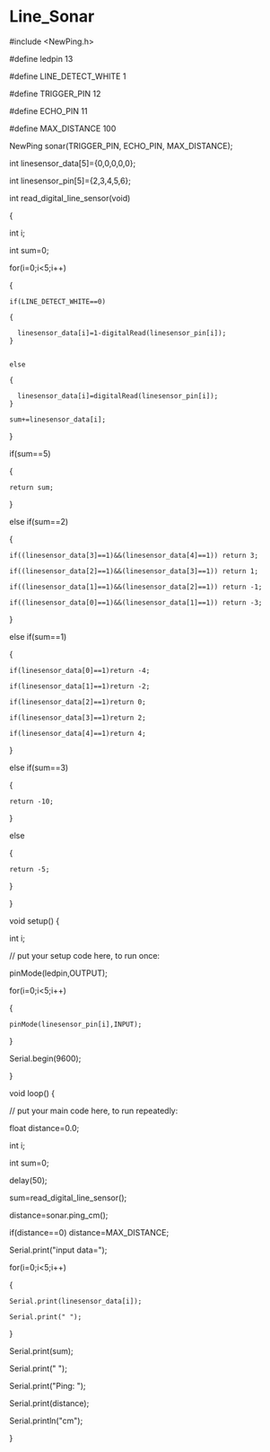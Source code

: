 # Line_Sonar

#include <NewPing.h>


#define ledpin 13

#define LINE_DETECT_WHITE 1

#define TRIGGER_PIN  12  

#define ECHO_PIN     11  

#define MAX_DISTANCE 100



NewPing sonar(TRIGGER_PIN, ECHO_PIN, MAX_DISTANCE);



int linesensor_data[5]={0,0,0,0,0};

int linesensor_pin[5]={2,3,4,5,6};



int read_digital_line_sensor(void)

{

  int i;
  
  int sum=0;
  
  for(i=0;i<5;i++)
  
  {
  
    if(LINE_DETECT_WHITE==0)
    
    {
    
      linesensor_data[i]=1-digitalRead(linesensor_pin[i]);
    }
    
    
    else
    
    {
    
      linesensor_data[i]=digitalRead(linesensor_pin[i]);
    }
    
    sum+=linesensor_data[i];
  
  }
  
  
  if(sum==5)
  
  {
  
    return sum;
  
  }
  
  
  else if(sum==2)
  
  {
  
    if((linesensor_data[3]==1)&&(linesensor_data[4]==1)) return 3;
  
    if((linesensor_data[2]==1)&&(linesensor_data[3]==1)) return 1;
    
    if((linesensor_data[1]==1)&&(linesensor_data[2]==1)) return -1;
    
    if((linesensor_data[0]==1)&&(linesensor_data[1]==1)) return -3;
  
  }
  
  
  else if(sum==1)
  
  
  {
  
    if(linesensor_data[0]==1)return -4;
    
    if(linesensor_data[1]==1)return -2;
    
    if(linesensor_data[2]==1)return 0;
    
    if(linesensor_data[3]==1)return 2;
    
    if(linesensor_data[4]==1)return 4;
  }
  
  
  else if(sum==3)
  
  {
  
    return -10;
  
  }
  
  
  else
  
  {
  
    return -5;
  }
  
}






void setup() {

  int i;
  
  // put your setup code here, to run once:
  
  pinMode(ledpin,OUTPUT);
  
  for(i=0;i<5;i++)
  
  {
  
    pinMode(linesensor_pin[i],INPUT);

  }
  
  
  Serial.begin(9600);

}


void loop() {

  // put your main code here, to run repeatedly:
  
  float distance=0.0;
  
  int i;
  
  int sum=0;
  
  delay(50);
  
  sum=read_digital_line_sensor();
  
  distance=sonar.ping_cm();
  
  if(distance==0) distance=MAX_DISTANCE;

  
  
  Serial.print("input data=");
  
  for(i=0;i<5;i++)
  
  {
  
    Serial.print(linesensor_data[i]);
    
    Serial.print(" ");
 
  }
  
  
  Serial.print(sum);
  
  Serial.print(" ");
  
  Serial.print("Ping: ");
  
  Serial.print(distance);
  
  Serial.println("cm");

}


